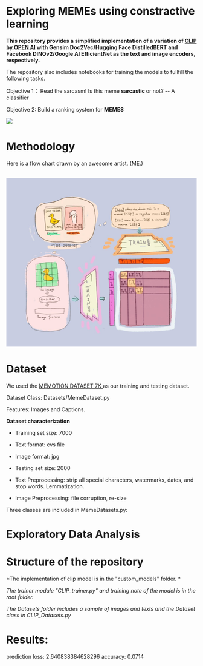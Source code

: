 # Exploring MEMEs using constractive learning

<b> This repository provides a simplified implementation of a variation of <a href="https://openai.com/index/clip/">CLIP by OPEN AI</a> with Gensim Doc2Vec/Hugging Face DistilledBERT and Facebook DINOv2/Google AI EfficientNet as the text and image encoders, respectively.</b>

The repository also includes notebooks for training the models to fullfill the following tasks.

Objective 1： Read the sarcasm! Is this meme <b> sarcastic </b> or not? -- A classifier

Objective 2: Build a ranking system for <b> MEMES </b>

<img src="https://static.wixstatic.com/media/bb1bd6_5798c09022ba43249a38bfea9be1db34~mv2.png/v1/fill/w_980,h_560,al_c,q_90,usm_0.66_1.00_0.01,enc_auto/bb1bd6_5798c09022ba43249a38bfea9be1db34~mv2.png" width="400">


# Methodology


Here is a flow chart drawn by an awesome artist. (ME.)


<br>

<img src = 'readme-images/class_1.jpg' width = 800>



<br>


# Dataset

We used the <a href ='https://www.kaggle.com/datasets/williamscott701/memotion-dataset-7k'> MEMOTION DATASET 7K </a> as our training and testing dataset. 

Dataset Class: Datasets/MemeDataset.py

Features: Images and Captions.


<b>Dataset characterization </b>

- Training set size: 7000

- Text format: cvs file

- Image format: jpg

- Testing set size: 2000

- Text Preprocessing: strip all special characters, watermarks, dates, and stop words. Lemmatization.

- Image Preprocessing: file corruption, re-size


  
Three classes are included in MemeDatasets.py:



# Exploratory Data Analysis






# Structure of the repository

*The implementation of clip model is in the "custom_models" folder. *

*The trainer module "CLIP_trainer.py" and training note of the model is in the root folder.*

*The Datasets folder includes a sample of images and texts and the Dataset class in CLIP_Datasets.py*


# Results:

prediction loss: 2.640838384628296  accuracy:  0.0714
